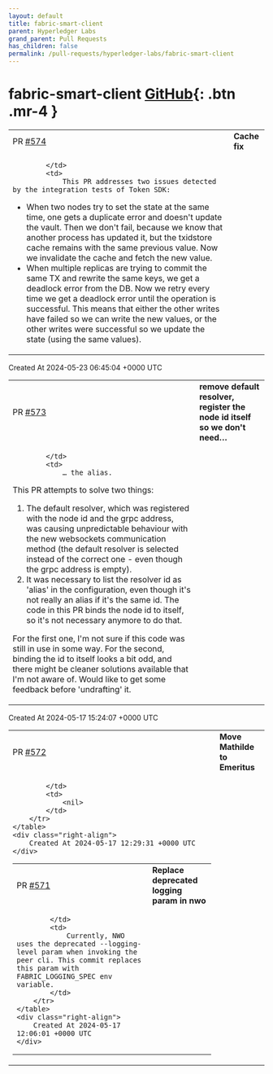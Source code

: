 ```yaml
---
layout: default
title: fabric-smart-client
parent: Hyperledger Labs
grand_parent: Pull Requests
has_children: false
permalink: /pull-requests/hyperledger-labs/fabric-smart-client
---
```


# fabric-smart-client <span class="fs-3 right-align">[GitHub](https://github.com/hyperledger-labs/fabric-smart-client){: .btn .mr-4 }</span>


<div>
    <table>
        <tr>
            <td>
                PR <a href="https://github.com/hyperledger-labs/fabric-smart-client/pull/574" class=".btn">#574</a>
            </td>
            <td>
                <b>
                    Cache fix
                </b>
            </td>
        </tr>
        <tr>
            <td>
                
            </td>
            <td>
                This PR addresses two issues detected by the integration tests of Token SDK:
* When two nodes try to set the state at the same time, one gets a duplicate error and doesn't update the vault. Then we don't fail, because we know that another process has updated it, but the txidstore cache remains with the same previous value. Now we invalidate the cache and fetch the new value.
* When multiple replicas are trying to commit the same TX and rewrite the same keys, we get a deadlock error from the DB. Now we retry every time we get a deadlock error until the operation is successful. This means that either the other writes have failed so we can write the new values, or the other writes were successful so we update the state (using the same values).
            </td>
        </tr>
    </table>
    <div class="right-align">
        Created At 2024-05-23 06:45:04 +0000 UTC
    </div>
</div>

<div>
    <table>
        <tr>
            <td>
                PR <a href="https://github.com/hyperledger-labs/fabric-smart-client/pull/573" class=".btn">#573</a>
            </td>
            <td>
                <b>
                    remove default resolver, register the node id itself so we don't need…
                </b>
            </td>
        </tr>
        <tr>
            <td>
                
            </td>
            <td>
                … the alias.

This PR attempts to solve two things:

1. The default resolver, which was registered with the node id and the grpc address, was causing unpredictable behaviour with the new websockets communication method (the default resolver is selected instead of the correct one - even though the grpc address is empty).
2. It was necessary to list the resolver id as 'alias' in the configuration, even though it's not really an alias if it's the same id. The code in this PR binds the node id to itself, so it's not necessary anymore to do that.

For the first one, I'm not sure if this code was still in use in some way. For the second, binding the id to itself looks a bit odd, and there might be cleaner solutions available that I'm not aware of. Would like to get some feedback before 'undrafting' it.
            </td>
        </tr>
    </table>
    <div class="right-align">
        Created At 2024-05-17 15:24:07 +0000 UTC
    </div>
</div>

<div>
    <table>
        <tr>
            <td>
                PR <a href="https://github.com/hyperledger-labs/fabric-smart-client/pull/572" class=".btn">#572</a>
            </td>
            <td>
                <b>
                    Move Mathilde to Emeritus
                </b>
            </td>
        </tr>
        <tr>
            <td>
                
            </td>
            <td>
                <nil>
            </td>
        </tr>
    </table>
    <div class="right-align">
        Created At 2024-05-17 12:29:31 +0000 UTC
    </div>
</div>

<div>
    <table>
        <tr>
            <td>
                PR <a href="https://github.com/hyperledger-labs/fabric-smart-client/pull/571" class=".btn">#571</a>
            </td>
            <td>
                <b>
                    Replace deprecated logging param in nwo
                </b>
            </td>
        </tr>
        <tr>
            <td>
                
            </td>
            <td>
                Currently, NWO uses the deprecated --logging-level param when invoking the peer cli. This commit replaces this param with FABRIC_LOGGING_SPEC env variable.
            </td>
        </tr>
    </table>
    <div class="right-align">
        Created At 2024-05-17 12:06:01 +0000 UTC
    </div>
</div>

